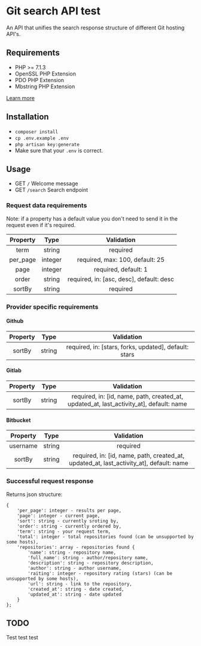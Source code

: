 # Git search API test
An API that unifies the search response structure of different Git hosting API's.

## Requirements
* PHP >= 7.1.3
* OpenSSL PHP Extension
* PDO PHP Extension
* Mbstring PHP Extension

[Learn more](https://lumen.laravel.com/docs/5.6#server-requirements)

## Installation
* `composer install`
* `cp .env.example .env`
* `php artisan key:generate`
* Make sure that your `.env` is correct.

## Usage
* GET `/` Welcome message
* GET `/search` Search endpoint

### Request data requirements

Note: if a property has a default value you don't need to send it in the request even if it's required.

| Property | Type | Validation |
|:---:|:---:|:---:|
| term | string | required |
| per_page | integer | required, max: 100, default: 25 |
| page | integer | required, default: 1 |
| order | string | required, in: [asc, desc], default: desc |
| sortBy | string | required |

### Provider specific requirements

#### Github

| Property | Type | Validation |
|:---:|:---:|:---:|
| sortBy | string | required, in: [stars, forks, updated], default: stars |

#### Gitlab

| Property | Type | Validation |
|:---:|:---:|:---:|
| sortBy | string | required, in: [id, name, path, created_at, updated_at, last_activity_at], default: name |

#### Bitbucket

| Property | Type | Validation |
|:---:|:---:|:---:|
| username | string | required |
| sortBy | string | required, in: [id, name, path, created_at, updated_at, last_activity_at], default: name |

### Successful request response
Returns json structure:
```
{
    'per_page': integer - results per page,
    'page': integer - current page,
    'sort': string - currently sroting by,
    'order': string - currently ordered by,
    'term': string - your request term,
    'total': integer - total repositories found (can be unsupported by some hosts),
    'repositories': array - repositories found {
        'name': string - repository name,
        'full_name': string - author/repository name,
        'description': string - repository description,
        'author': string - author username,
        'raiting': integer - repository rating (stars) (can be unsupported by some hosts),
        'url': string - link to the repository,
        'created_at': string - date created,
        'updated_at': string - date updated
    }
};
```

## TODO
Test test test